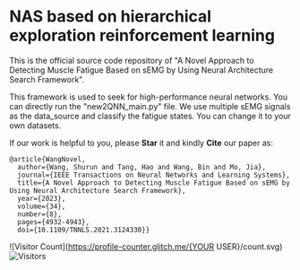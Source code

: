 # NAS based on hierarchical exploration reinforcement learning 
This is the official source code repository of "A Novel Approach to Detecting Muscle Fatigue Based on sEMG by Using Neural Architecture Search Framework".

This framework is used to seek for high-performance neural networks. You can directly run the "new2QNN_main.py" file. We use multiple sEMG signals as the data_source and classify the fatigue states. You can change it to your own datasets.

If our work is helpful to you, please **Star** it and kindly **Cite** our paper as:  

    @article{WangNovel,
      author={Wang, Shurun and Tang, Hao and Wang, Bin and Mo, Jia},
      journal={IEEE Transactions on Neural Networks and Learning Systems}, 
      title={A Novel Approach to Detecting Muscle Fatigue Based on sEMG by Using Neural Architecture Search Framework}, 
      year={2023},
      volume={34},
      number={8},
      pages={4932-4943},
      doi={10.1109/TNNLS.2021.3124330}}
![Visitor Count](https://profile-counter.glitch.me/{YOUR USER}/count.svg)
![Visitors](https://api.visitorbadge.io/api/visitors?path=https://github.com/Shurun-Wang/NAS&label=visitors&countColor=%232ccce4&style=plastic) 
